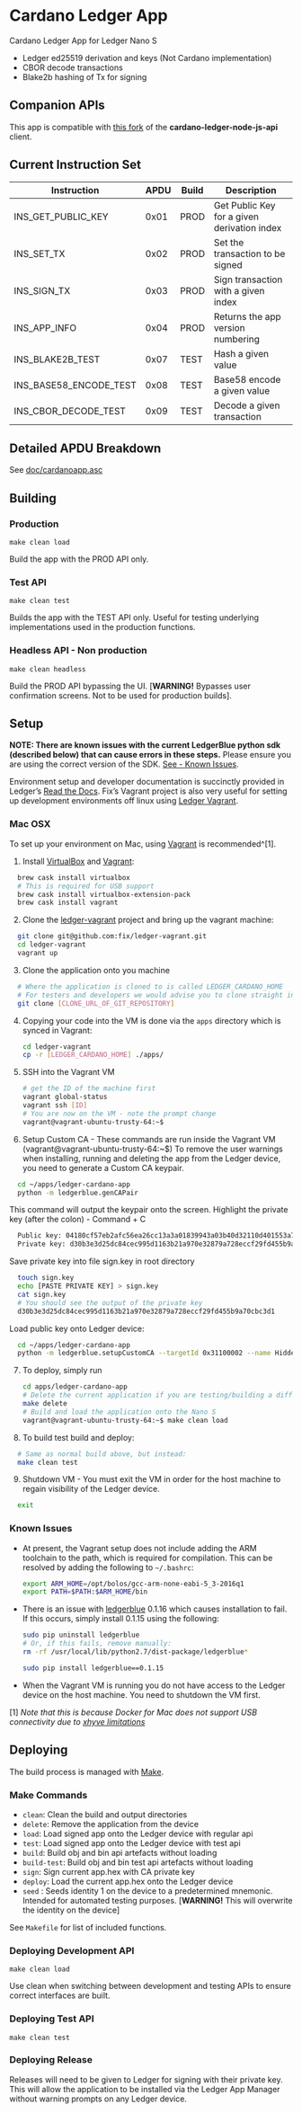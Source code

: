 # Cardano Ledger App

Cardano Ledger App for Ledger Nano S

* Ledger ed25519 derivation and keys (Not Cardano implementation)
* CBOR decode transactions
* Blake2b hashing of Tx for signing

## Companion APIs

This app is compatible with [this fork](https://github.com/HiddenField/cardano-ledger-node-js-api) of the **cardano-ledger-node-js-api** client.

## Current Instruction Set

Instruction | APDU | Build | Description
--- | --- | --- | ---
INS_GET_PUBLIC_KEY | 0x01 | PROD | Get Public Key for a given derivation index
INS_SET_TX | 0x02 | PROD | Set the transaction to be signed
INS_SIGN_TX | 0x03 | PROD | Sign transaction with a given index
INS_APP_INFO | 0x04 | PROD | Returns the app version numbering
INS_BLAKE2B_TEST | 0x07 | TEST | Hash a given value
INS_BASE58_ENCODE_TEST | 0x08 | TEST | Base58 encode a given value
INS_CBOR_DECODE_TEST | 0x09 | TEST | Decode a given transaction

## Detailed APDU Breakdown

See [doc/cardanoapp.asc](doc/cardanoapp.asc)

## Building

### Production

`make clean load`

Build the app with the PROD API only.

### Test API

`make clean test`

Builds the app with the TEST API only. Useful for testing underlying implementations used in the production functions.

### Headless API - Non production

`make clean headless`

Build the PROD API bypassing the UI. [**WARNING!** Bypasses user confirmation screens. Not to be used for production builds].

## Setup

**NOTE: There are known issues with the current LedgerBlue python sdk (described below) that can cause errors in these steps.** Please ensure you are using the correct version of the SDK.  [See - Known Issues](#known-issues).

Environment setup and developer documentation is succinctly provided in Ledger’s [Read the Docs](http://ledger.readthedocs.io/en/latest/). Fix’s Vagrant project is also very useful for setting up development environments off linux using [Ledger Vagrant](https://github.com/fix/ledger-vagrant).

### Mac OSX

To set up your environment on Mac, using [Vagrant](https://www.vagrantup.com) is recommended^[1].


1. Install [VirtualBox](https://www.virtualbox.org/) and [Vagrant](https://www.vagrantup.com/):

  ```bash
    brew cask install virtualbox
    # This is required for USB support
    brew cask install virtualbox-extension-pack
    brew cask install vagrant
  ```

2. Clone the [ledger-vagrant](https://github.com/fix/ledger-vagrant) project and bring up the vagrant machine:

  ```bash
    git clone git@github.com:fix/ledger-vagrant.git
    cd ledger-vagrant
    vagrant up
  ```
3. Clone the application onto you machine

  ```bash
    # Where the application is cloned to is called LEDGER_CARDANO_HOME
    # For testers and developers we would advise you to clone straight into the Vagrant VM's app folder      
    git clone [CLONE_URL_OF_GIT_REPOSITORY]
  ```

4. Copying your code into the VM is done via the `apps` directory which is synced in Vagrant:

	```bash
  	cd ledger-vagrant
  	cp -r [LEDGER_CARDANO_HOME] ./apps/
	```

5. SSH into the Vagrant VM

	```bash
  	# get the ID of the machine first
  	vagrant global-status
  	vagrant ssh [ID]
    # You are now on the VM - note the prompt change
    vagrant@vagrant-ubuntu-trusty-64:~$
	```

6. Setup Custom CA - These commands are run inside the Vagrant VM (vagrant@vagrant-ubuntu-trusty-64:~$)
  To remove the user warnings when installing, running and deleting the app from the Ledger device, you need to generate a Custom CA keypair.
  ```bash
    cd ~/apps/ledger-cardano-app
    python -m ledgerblue.genCAPair
  ```
  This command will output the keypair onto the screen. Highlight the private key (after the colon) - Command + C
  ```bash
    Public key: 04180cf57eb2afc56ea26cc13a3a01839943a03b40d32110d401553a78a814b40b3c863f96e04f9a7710335fe920b3d0bec21529480341b381b21d7bc617b02160
    Private key: d30b3e3d25dc84cec995d1163b21a970e32879a728eccf29fd455b9a70cbc3d1
  ```
  Save private key into file sign.key in root directory
  ```bash
    touch sign.key
    echo [PASTE PRIVATE KEY] > sign.key
    cat sign.key
    # You should see the output of the private key
    d30b3e3d25dc84cec995d1163b21a970e32879a728eccf29fd455b9a70cbc3d1
  ```
  Load public key onto Ledger device:
  ```bash
    cd ~/apps/ledger-cardano-app
    python -m ledgerblue.setupCustomCA --targetId 0x31100002 --name HiddenField --public [PUBLIC KEY]
  ```  

7. To deploy, simply run

	```bash    
  	cd apps/ledger-cardano-app
    # Delete the current application if you are testing/building a different version
    make delete
    # Build and load the application onto the Nano S
  	vagrant@vagrant-ubuntu-trusty-64:~$ make clean load
	```
8. To build test build and deploy:

  ```bash    
    # Same as normal build above, but instead:
    make clean test
  ```

9. Shutdown VM - You must exit the VM in order for the host machine to regain visibility of the Ledger device.

  ```bash
    exit
  ```

### Known Issues

* At present, the Vagrant setup does not include adding the ARM toolchain to the path, which is required for compilation. This can be resolved by adding the following to `~/.bashrc`:

	```bash
	export ARM_HOME=/opt/bolos/gcc-arm-none-eabi-5_3-2016q1
	export PATH=$PATH:$ARM_HOME/bin
	```
* There is an issue with [ledgerblue](https://github.com/LedgerHQ/blue-loader-python) 0.1.16 which causes installation to fail. If this occurs, simply install 0.1.15 using the following:

	```bash
	sudo pip uninstall ledgerblue
	# Or, if this fails, remove manually:
	rm -rf /usr/local/lib/python2.7/dist-package/ledgerblue*

	sudo pip install ledgerblue==0.1.15
	```

* When the Vagrant VM is running you do not have access to the Ledger device on the host machine. You need to shutdown the VM first.

[1] *Note that this is because Docker for Mac does not support USB connectivity due to [xhyve limitations](https://github.com/mist64/xhyve#what-is-bhyve)*

## Deploying

The build process is managed with [Make](https://www.gnu.org/software/make/).

### Make Commands

* `clean`: Clean the build and output directories
* `delete`: Remove the application from the device
* `load`: Load signed app onto the Ledger device with regular api
* `test`: Load signed app onto the Ledger device with test api
* `build`: Build obj and bin api artefacts without loading
* `build-test`: Build obj and bin test api artefacts without loading
* `sign`: Sign current app.hex with CA private key
* `deploy`: Load the current app.hex onto the Ledger device
* `seed` : Seeds identity 1 on the device to a predetermined mnemonic. Intended for automated testing purposes. [**WARNING!** This will overwrite the identity on the device]

See `Makefile` for list of included functions.

### Deploying Development API

`make clean load`

Use clean when switching between development and testing APIs to ensure correct interfaces are built.

### Deploying Test API

`make clean test`

### Deploying Release

Releases will need to be given to Ledger for signing with their private key.
This will allow the application to be installed via the Ledger App Manager without warning prompts on any Ledger device.
